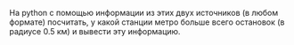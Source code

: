 На python c помощью информации из этих двух источников (в любом формате) посчитать, у какой станции метро больше всего остановок (в радиусе 0.5 км) и вывести эту информацию.
